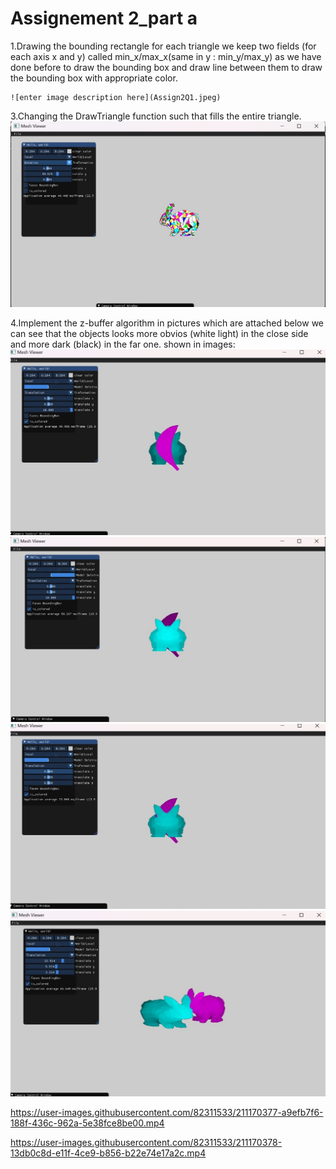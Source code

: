 # Assignement 2_part a
 

 1.Drawing the bounding rectangle for each triangle
    we keep two fields (for each axis x and y) called min_x/max_x(same in y : min_y/max_y) as we have done before to draw the bounding box
    and draw line between them to draw the bounding box with appropriate color.
    
    ![enter image description here](Assign2Q1.jpeg)



3.Changing the DrawTriangle function such that fills the entire triangle.
    ![enter image description here](Assign2Q3.jpeg)

4.Implement the z-buffer algorithm
    in pictures which are attached below we can see that the objects looks more obvios (white light) in the close side 
    and more dark (black) in the far one.
    shown in images:
![enter image description here](Assign2Q41.jpeg)
![enter image description here](Assign2Q42.jpeg) 
![enter image description here](Assign2Q43.jpeg)
![enter image description here](Assign2Q44.jpeg)




https://user-images.githubusercontent.com/82311533/211170377-a9efb7f6-188f-436c-962a-5e38fce8be00.mp4



https://user-images.githubusercontent.com/82311533/211170378-13db0c8d-e11f-4ce9-b856-b22e74e17a2c.mp4

